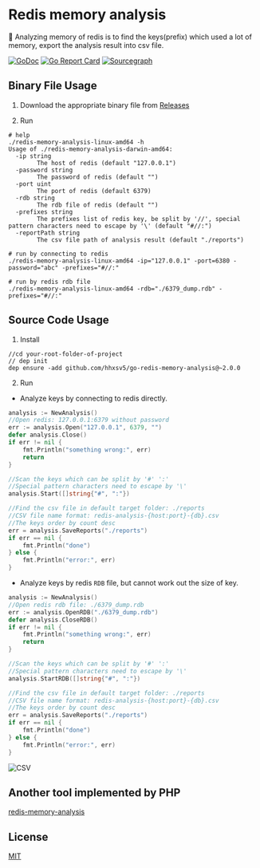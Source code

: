 Redis memory analysis
======

🔎  Analyzing memory of redis is to find the keys(prefix) which used a lot of memory, export the analysis result into csv file.

[![GoDoc](https://godoc.org/github.com/hhxsv5/go-redis-memory-analysis?status.svg)](https://godoc.org/github.com/hhxsv5/go-redis-memory-analysis)
[![Go Report Card](https://goreportcard.com/badge/github.com/hhxsv5/go-redis-memory-analysis)](https://goreportcard.com/report/github.com/hhxsv5/go-redis-memory-analysis)
[![Sourcegraph](https://sourcegraph.com/github.com/hhxsv5/go-redis-memory-analysis/-/badge.svg)](https://sourcegraph.com/github.com/hhxsv5/go-redis-memory-analysis?badge)

## Binary File Usage

1. Download the appropriate binary file from [Releases](https://github.com/hhxsv5/go-redis-memory-analysis/releases)

2. Run

```Shell
# help
./redis-memory-analysis-linux-amd64 -h
Usage of ./redis-memory-analysis-darwin-amd64:
  -ip string
    	The host of redis (default "127.0.0.1")
  -password string
    	The password of redis (default "")
  -port uint
    	The port of redis (default 6379)
  -rdb string
    	The rdb file of redis (default "")
  -prefixes string
    	The prefixes list of redis key, be split by '//', special pattern characters need to escape by '\' (default "#//:")
  -reportPath string
    	The csv file path of analysis result (default "./reports")

# run by connecting to redis
./redis-memory-analysis-linux-amd64 -ip="127.0.0.1" -port=6380 -password="abc" -prefixes="#//:"

# run by redis rdb file
./redis-memory-analysis-linux-amd64 -rdb="./6379_dump.rdb" -prefixes="#//:"
```

## Source Code Usage

1. Install

```Shell
//cd your-root-folder-of-project
// dep init
dep ensure -add github.com/hhxsv5/go-redis-memory-analysis@~2.0.0
```

2. Run

- Analyze keys by connecting to redis directly.

```Go
analysis := NewAnalysis()
//Open redis: 127.0.0.1:6379 without password
err := analysis.Open("127.0.0.1", 6379, "")
defer analysis.Close()
if err != nil {
    fmt.Println("something wrong:", err)
    return
}

//Scan the keys which can be split by '#' ':'
//Special pattern characters need to escape by '\'
analysis.Start([]string{"#", ":"})

//Find the csv file in default target folder: ./reports
//CSV file name format: redis-analysis-{host:port}-{db}.csv
//The keys order by count desc
err = analysis.SaveReports("./reports")
if err == nil {
    fmt.Println("done")
} else {
    fmt.Println("error:", err)
}
```

- Analyze keys by redis `RDB` file, but cannot work out the size of key.

```Go
analysis := NewAnalysis()
//Open redis rdb file: ./6379_dump.rdb
err := analysis.OpenRDB("./6379_dump.rdb")
defer analysis.CloseRDB()
if err != nil {
    fmt.Println("something wrong:", err)
    return
}

//Scan the keys which can be split by '#' ':'
//Special pattern characters need to escape by '\'
analysis.StartRDB([]string{"#", ":"})

//Find the csv file in default target folder: ./reports
//CSV file name format: redis-analysis-{host:port}-{db}.csv
//The keys order by count desc
err = analysis.SaveReports("./reports")
if err == nil {
    fmt.Println("done")
} else {
    fmt.Println("error:", err)
}
```

![CSV](https://raw.githubusercontent.com/hhxsv5/go-redis-memory-analysis/master/examples/demo.png)

## Another tool implemented by PHP

[redis-memory-analysis](https://github.com/hhxsv5/redis-memory-analysis)


## License

[MIT](https://github.com/hhxsv5/go-redis-memory-analysis/blob/master/LICENSE)
